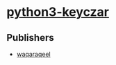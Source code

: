 # [python3-keyczar](https://pypi.org/project/python3-keyczar)



## Publishers
- [waqaraqeel](https://pypi.org/user/waqaraqeel)

